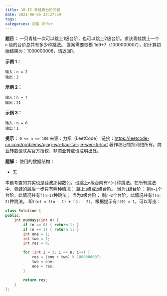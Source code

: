 ```yaml
---
title: 10-II-青蛙跳台阶问题
date: 2021-06-05 23:27:59
tags:
categories: 剑指 Offer
---
```


**题目：**
一只青蛙一次可以跳上1级台阶，也可以跳上2级台阶。求该青蛙跳上一个 `n` 级的台阶总共有多少种跳法。
答案需要取模 1e9+7（1000000007），如计算初始结果为：1000000008，请返回1。

<!-- more -->

**示例 1：**
```
输入：n = 2
输出：2
```

**示例 2：**
```
输入：n = 7
输出：21
```

**示例 3：**
```
输入：n = 0
输出：1
```

**提示：**
`0 <= n <= 100`
来源：力扣（LeetCode）
链接：https://leetcode-cn.com/problems/qing-wa-tiao-tai-jie-wen-ti-lcof
著作权归领扣网络所有。商业转载请联系官方授权，非商业转载请注明出处。

**题解：**
使用的数据结构：
* 无

本题考查的其实也是斐波那契数列，设跳上`n`级台阶有`f(n)`种跳法。在所有跳法中，青蛙的最后一步只有两种情况： 跳上`1`级或`2`级台阶。
当为`1`级台阶： 剩`n−1`个台阶，此情况共有`f(n-1)`种跳法；
当为`2`级台阶： 剩`n−2`个台阶，此情况共有`f(n-2)`种跳法。
即`f(n) = f(n - 1) + f(n - 2)`，根据提示有`f(0) = 1`，可以写出：
```cpp
class Solution {
public:
    int numWays(int n) {
        if (n == 0) { return 1; }
        if (n == 1) { return 1; }
        int one = 1;
        int two = 1;
        int res = 0;

        for (int i = 2; i <= n; i++) {
            res = (one + two) % 1000000007;
            two = one;
            one = res;
        }

        return res;
    }
};
```

